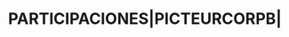 ---
layout: asset
title: PARTICIPACIONES|PICTEURCORPB|                               
isin: LU0503630070
---